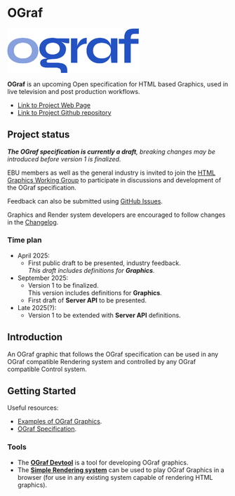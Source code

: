 # OGraf

<img src="docs/logo/ograf-logo-colour.svg" width="300"/>

**OGraf** is an upcoming Open specification for HTML based Graphics, used in live television and post production workflows.

* [Link to Project Web Page](https://ograf.ebu.io)
* [Link to Project Github repository ](https://github.com/ebu/ograf)

## Project status

_**The OGraf specification is currently a draft**, breaking changes may be introduced before version 1 is finalized._

EBU members as well as the general industry is invited to join the [HTML Graphics Working Group](https://tech.ebu.ch/groups/html_graphics) to participate in discussions and development of the OGraf specification.

Feedback can also be submitted using [GitHub Issues](https://github.com/ebu/ograf/issues).

Graphics and Render system developers are encouraged to follow changes in the [Changelog](./CHANGELOG.md).

### Time plan

- April 2025:
  - First public draft to be presented, industry feedback.<br />
    _This draft includes definitions for **Graphics**._
- September 2025:
  - Version 1 to be finalized.<br />
    This version includes definitions for **Graphics**.
  - First draft of **Server API** to be presented.
- Late 2025(?):
  - Version 1 to be extended with **Server API** definitions.

## Introduction

An OGraf graphic that follows the OGraf specification can be used in any OGraf compatible Rendering system and controlled by any OGraf compatible Control system.

## Getting Started

Useful resources:
* [Examples of OGraf Graphics](https://github.com/ebu/ograf/tree/main/v1/examples).
* [OGraf Specification](./specification/docs/Specification.md).


### Tools

* The **[OGraf Devtool](https://github.com/SuperFlyTV/ograf-devtool)** is a tool for developing OGraf graphics.
* The **[Simple Rendering system](https://github.com/SuperFlyTV/ograf-server)** can be used to play OGraf Graphics in a browser (for use in any existing system capable of rendering HTML graphics).
